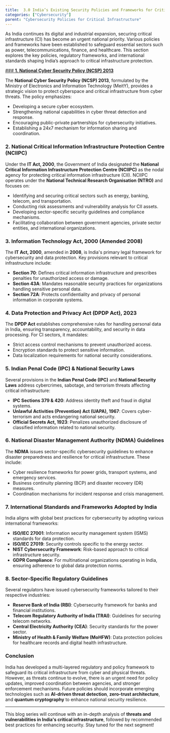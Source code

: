 ```yaml
---
title:  3.0 India’s Existing Security Policies and Frameworks for Critical Infrastructure
categories: ["Cybersecurity"]
parent: "Cybersecurity Policies for Critical Infrastructure"
---
```

As India continues its digital and industrial expansion, securing critical infrastructure (CI) has become an urgent national priority. Various policies and frameworks have been established to safeguard essential sectors such as power, telecommunications, finance, and healthcare. This section explores the key policies, regulatory frameworks, and international standards shaping India’s approach to critical infrastructure protection.

[### **1. National Cyber Security Policy (NCSP) 2013**](https://www.meity.gov.in/static/uploads/2024/02/National_cyber_security_policy-2013_0.pdf) 

The **National Cyber Security Policy (NCSP) 2013**, formulated by the Ministry of Electronics and Information Technology (MeitY), provides a strategic vision to protect cyberspace and critical infrastructure from cyber threats. The policy emphasizes:
- Developing a secure cyber ecosystem.
- Strengthening national capabilities in cyber threat detection and response.
- Encouraging public-private partnerships for cybersecurity initiatives.
- Establishing a 24x7 mechanism for information sharing and coordination.

### **2. National Critical Information Infrastructure Protection Centre (NCIIPC)**
Under the **IT Act, 2000**, the Government of India designated the **National Critical Information Infrastructure Protection Centre (NCIIPC)** as the nodal agency for protecting critical information infrastructure (CII). NCIIPC operates under the **National Technical Research Organisation (NTRO)** and focuses on:
- Identifying and securing critical sectors such as energy, banking, telecom, and transportation.
- Conducting risk assessments and vulnerability analysis for CII assets.
- Developing sector-specific security guidelines and compliance mechanisms.
- Facilitating collaboration between government agencies, private sector entities, and international organizations.

### **3. Information Technology Act, 2000 (Amended 2008)**
The **IT Act, 2000**, amended in **2008**, is India's primary legal framework for cybersecurity and data protection. Key provisions relevant to critical infrastructure include:
- **Section 70**: Defines critical information infrastructure and prescribes penalties for unauthorized access or damage.
- **Section 43A**: Mandates reasonable security practices for organizations handling sensitive personal data.
- **Section 72A**: Protects confidentiality and privacy of personal information in corporate systems.

### **4. Data Protection and Privacy Act (DPDP Act), 2023**
The **DPDP Act** establishes comprehensive rules for handling personal data in India, ensuring transparency, accountability, and security in data processing. For CI sectors, it mandates:
- Strict access control mechanisms to prevent unauthorized access.
- Encryption standards to protect sensitive information.
- Data localization requirements for national security considerations.

### **5. Indian Penal Code (IPC) & National Security Laws**
Several provisions in the **Indian Penal Code (IPC)** and **National Security Laws** address cybercrimes, sabotage, and terrorism threats affecting critical infrastructure:
- **IPC Sections 379 & 420**: Address identity theft and fraud in digital systems.
- **Unlawful Activities (Prevention) Act (UAPA), 1967**: Covers cyber-terrorism and acts endangering national security.
- **Official Secrets Act, 1923**: Penalizes unauthorized disclosure of classified information related to national security.

### **6. National Disaster Management Authority (NDMA) Guidelines**
The **NDMA** issues sector-specific cybersecurity guidelines to enhance disaster preparedness and resilience for critical infrastructure. These include:
- Cyber resilience frameworks for power grids, transport systems, and emergency services.
- Business continuity planning (BCP) and disaster recovery (DR) measures.
- Coordination mechanisms for incident response and crisis management.

### **7. International Standards and Frameworks Adopted by India**
India aligns with global best practices for cybersecurity by adopting various international frameworks:
- **ISO/IEC 27001**: Information security management system (ISMS) standards for data protection.
- **ISO/IEC 27019**: Security controls specific to the energy sector.
- **NIST Cybersecurity Framework**: Risk-based approach to critical infrastructure security.
- **GDPR Compliance**: For multinational organizations operating in India, ensuring adherence to global data protection norms.

### **8. Sector-Specific Regulatory Guidelines**
Several regulators have issued cybersecurity frameworks tailored to their respective industries:
- **Reserve Bank of India (RBI)**: Cybersecurity framework for banks and financial institutions.
- **Telecom Regulatory Authority of India (TRAI)**: Guidelines for securing telecom networks.
- **Central Electricity Authority (CEA)**: Security standards for the power sector.
- **Ministry of Health & Family Welfare (MoHFW)**: Data protection policies for healthcare records and digital health infrastructure.

### **Conclusion**
India has developed a multi-layered regulatory and policy framework to safeguard its critical infrastructure from cyber and physical threats. However, as threats continue to evolve, there is an urgent need for policy updates, improved coordination between agencies, and stronger enforcement mechanisms. Future policies should incorporate emerging technologies such as **AI-driven threat detection**, **zero-trust architecture**, and **quantum cryptography** to enhance national security resilience.

---
This blog series will continue with an in-depth analysis of **threats and vulnerabilities in India's critical infrastructure**, followed by recommended best practices for enhancing security. Stay tuned for the next segment!

